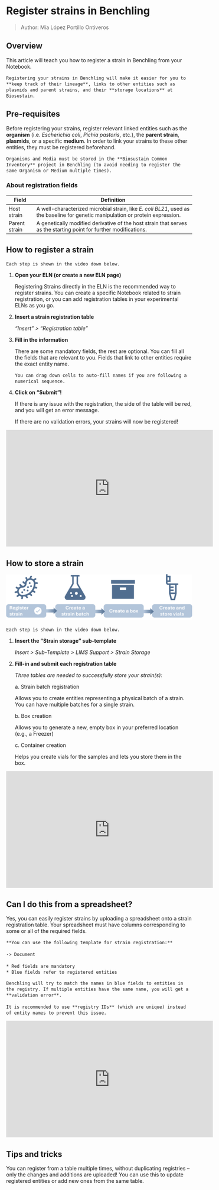 # Register strains in Benchling

> Author: Mía López Portillo Ontiveros

## Overview
This article will teach you how to register a strain in Benchling from your Notebook. 

```{note}
Registering your strains in Benchling will make it easier for you to **keep track of their lineage**, links to other entities such as plasmids and parent strains, and their **storage locations** at Biosustain.
```

## Pre-requisites
Before registering your strains, register relevant linked entities such as the **organism** (i.e. *Escherichia coli*, *Pichia pastoris*, etc.), the **parent strain**, **plasmids**, or a specific **medium**. In order to link your strains to these other entities, they must be registered beforehand. 

```{note}
Organisms and Media must be stored in the **Biosustain Common Inventory** project in Benchling (to avoid needing to register the same Organism or Medium multiple times).
```

### About registration fields
|Field         |Definition   |
|--------------|-------------|
|Host strain   |A well-characterized microbial strain, like *E. coli BL21*, used as the baseline for genetic manipulation or protein expression.   |
|Parent strain |A genetically modified derivative of the host strain that serves as the starting point for further modifications.   |

## How to register a strain

```{note}
Each step is shown in the video down below. 
```

1. **Open your ELN (or create a new ELN page)**

    Registering Strains directly in the ELN is the recommended way to register strains. 
    You can create a specific Notebook related to strain registration, or you can add registration tables in your experimental ELNs as you go. 

2. **Insert a strain registration table**

    *“Insert” > “Registration table”*

3. **Fill in the information**

    There are some mandatory fields, the rest are optional. You can fill all the fields that are relevant to you. Fields that link to other entities require the exact entity name.  

    ```{note}
    You can drag down cells to auto-fill names if you are following a numerical sequence.
    ```
4. **Click on “Submit”!**

    If there is any issue with the registration, the side of the table will be red, and you will get an error message. 

    If there are no validation errors, your strains will now be registered!

<iframe width="560" height="315" src="https://www.youtube.com/embed/_4SFBM0M1iA?si=CfAimXGJYZkgAKo1" title="YouTube video player" frameborder="0" allow="accelerometer; autoplay; clipboard-write; encrypted-media; gyroscope; picture-in-picture; web-share" referrerpolicy="strict-origin-when-cross-origin" allowfullscreen></iframe>

## How to store a strain

![Strain storage](../_static/images/store-a-strain-v2.png)

```{note}
Each step is shown in the video down below. 
```
1. **Insert the “Strain storage” sub-template**

    *Insert > Sub-Template > LIMS Support > Strain Storage*

2. **Fill-in and submit each registration table** 

    *Three tables are needed to successfully store your strain(s):*

    a. Strain batch registration

    Allows you to create entities representing a physical batch of a strain. You can have multiple batches for a single strain.

    b. Box creation

    Allows you to generate a new, empty box in your preferred location (e.g., a Freezer)

    c. Container creation

    Helps you create vials for the samples and lets you store them in the box. 


<iframe width="560" height="315" src="https://www.youtube.com/embed/-MP_b3G6ULg?si=yfGJ5ZpS7JKkViui" title="YouTube video player" frameborder="0" allow="accelerometer; autoplay; clipboard-write; encrypted-media; gyroscope; picture-in-picture; web-share" referrerpolicy="strict-origin-when-cross-origin" allowfullscreen></iframe>

## Can I do this from a spreadsheet?
Yes, you can easily register strains by uploading a spreadsheet onto a strain registration table. Your spreadsheet must have columns corresponding to some or all of the required fields. 

```{important}
**You can use the following template for strain registration:**

-> Document

* Red fields are mandatory
* Blue fields refer to registered entities
```

```{caution}
Benchling will try to match the names in blue fields to entities in the registry. If multiple entities have the same name, you will get a **validation error**. 

It is recommended to use **registry IDs** (which are unique) instead of entity names to prevent this issue.
```

<iframe width="560" height="315" src="https://www.youtube.com/embed/xKyDvrNoZh8?si=ltnVty38KMEbLJxY" title="YouTube video player" frameborder="0" allow="accelerometer; autoplay; clipboard-write; encrypted-media; gyroscope; picture-in-picture; web-share" referrerpolicy="strict-origin-when-cross-origin" allowfullscreen></iframe>

## Tips and tricks
You can register from a table multiple times, without duplicating registries – only the changes and additions are uploaded! You can use this to update registered entities or add new ones from the same table.   
